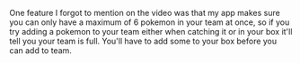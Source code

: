 One feature I forgot to mention on the video was that my app makes sure you can only have a maximum of 6 pokemon in your team at once, so if you try adding a pokemon to your team either when catching it or in your box it'll tell you your team is full. You'll have to add some to your box before you can add to team.